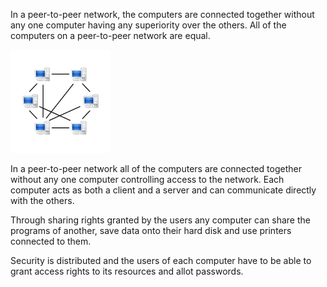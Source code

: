 In a peer-to-peer network, the computers are connected together without any one computer having any superiority over the others. All of the computers on a peer-to-peer network are equal.


![](.guides/img/peer.png)

In a peer-to-peer network all of the computers are connected together without any one computer controlling access to the network.
Each computer acts as both a client and a server and can communicate directly with the others.


Through sharing rights granted by the users any computer can share the programs of another, save data onto their hard disk and use printers connected to them.

Security is distributed and the users of each computer have to be able to grant access rights to its resources and allot passwords.